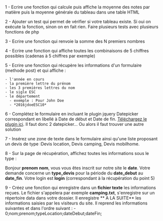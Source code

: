 1 - Ecrire une fonction qui calcule puis affiche la moyenne des notes par matière puis la moyenne générale du tableau dans une table HTML

2 - Ajouter un test qui permet de vérifier si votre tableau existe. Si oui on exécute la fonction, sinon on en fait rien. Faire plusieurs tests avec plusieurs fonctions de php

3 -  Ecrire une fonction qui renvoie la somme des N premiers nombres

4 -  Ecrire une fonction qui affiche toutes les combinaisons de 5 chiffres possibles (cadenas à 5 chiffres par exemple)

5 - Ecrire une fonction qui récupère les informations d'un formulaire (methode post) et qui affiche :

    - l'année en cours
    - la première lettre du prénom
    - les 3 premières lettres du nom
    - le sigle ESC
    - le département
      - exemple : Pour John Doe
      - *2016jdoeESC10*

6 - Complétez le formulaire en incluant le plugin jquery Datepicker correspondant en libellé à Date de début et Date de fin. [Téléchargez le plugin ici](https://jqueryui.com/datepicker/). Il faut donc 2 datepicker... Ou alors il faut trouver une autre solution

7 - Insérez une zone de texte dans le formulaire ainsi qu'une liste proposant un devis de type :Devis location, Devis camping, Devis mobilhome.

8 - Sur la page de récupération, affichez toutes les informations sous le type :

 Bonjour **prenom** **nom**, vous vous êtes inscrit sur notre site le **date**. Votre demande concerne un **type_devis** pour la période du **date_debut** au **date_fin**. Votre login est **login** (correspondant à la récupération du point 5)

 9 - Créez une fonction qui enregistre dans un **fichier texte** les informations reçues. Le fichier s'appelera par exemple **camping.txt**, s'enregistre sur un répertoire data dans votre dossier. Il enregistre ** A LA SUITE** les informations saisies par les visiteurs du site. Il reprend les informations suivantes et dans l'ordre suivant :
     - 0;nom;prenom;typeLocation;dateDebut;dateFin;
